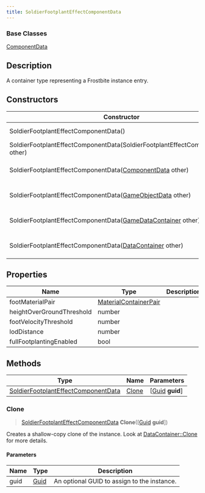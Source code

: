 ```yaml
---
title: SoldierFootplantEffectComponentData
---
```

### Base Classes

[ComponentData](/vext/ref/fb/componentdata/)

## Description

A container type representing a Frostbite instance entry.

## Constructors

| Constructor                                                                                    | Description                                                                                                                                                   |
| ---------------------------------------------------------------------------------------------- | ------------------------------------------------------------------------------------------------------------------------------------------------------------- |
| SoldierFootplantEffectComponentData()                                                          | Create a new instance of this container type.                                                                                                                 |
| SoldierFootplantEffectComponentData(SoldierFootplantEffectComponentData other)                 | Create a reference copy of an instance of the same type.                                                                                                      |
| SoldierFootplantEffectComponentData([ComponentData](/vext/ref/fb/componentdata/) other)                      | Upcast an instance of type [ComponentData](/vext/ref/fb/componentdata/) to [SoldierFootplantEffectComponentData](/vext/ref/fb/soldierfootplanteffectcomponentdata/).                      |
| SoldierFootplantEffectComponentData([GameObjectData](/vext/ref/fb/gameobjectdata/) other)                    | Upcast an instance of type [GameObjectData](/vext/ref/fb/gameobjectdata/) to [SoldierFootplantEffectComponentData](/vext/ref/fb/soldierfootplanteffectcomponentdata/).                    |
| SoldierFootplantEffectComponentData([GameDataContainer](/vext/ref/fb/gamedatacontainer/) other)              | Upcast an instance of type [GameDataContainer](/vext/ref/fb/gamedatacontainer/) to [SoldierFootplantEffectComponentData](/vext/ref/fb/soldierfootplanteffectcomponentdata/).              |
| SoldierFootplantEffectComponentData([DataContainer](/vext/ref/shared/class/datacontainer) other) | Upcast an instance of type [DataContainer](/vext/ref/shared/class/datacontainer) to [SoldierFootplantEffectComponentData](/vext/ref/fb/soldierfootplanteffectcomponentdata/). |

## Properties

| Name                      | Type                                           | Description |
| ------------------------- | ---------------------------------------------- | ----------- |
| footMaterialPair          | [MaterialContainerPair](/vext/ref/fb/materialcontainerpair/) |             |
| heightOverGroundThreshold | number                                         |             |
| footVelocityThreshold     | number                                         |             |
| lodDistance               | number                                         |             |
| fullFootplantingEnabled   | bool                                           |             |

## Methods

| Type                                                                       | Name            | Parameters                                     |
| -------------------------------------------------------------------------- | --------------- | ---------------------------------------------- |
| [SoldierFootplantEffectComponentData](/vext/ref/fb/soldierfootplanteffectcomponentdata/) | [Clone](#clone) | \[[Guid](/vext/ref/shared/class/guid) **guid**\] |

### Clone

> [SoldierFootplantEffectComponentData](/vext/ref/fb/soldierfootplanteffectcomponentdata/) **Clone**(\[[Guid](/vext/ref/shared/class/guid) **guid**\])

Creates a shallow-copy clone of the instance. Look at [DataContainer::Clone](/vext/ref/shared/class/datacontainer#clone) for more details.

#### Parameters

| Name | Type         | Description                                 |
| ---- | ------------ | ------------------------------------------- |
| guid | [Guid](/vext/ref/shared/class/guid/) | An optional GUID to assign to the instance. |
